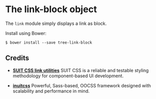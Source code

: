 # The link-block object

The `link` module simply displays a link as block.

Install using Bower:

    $ bower install --save tree-link-block

## Credits

* **[SUIT CSS link utilities](https://github.com/suitcss/utils-link/)** SUIT
CSS is a reliable and testable styling methodology for component-based UI
development.

* **[inuitcss](https://github.com/inuitcss)** Powerful, Sass-based, OOCSS
framework designed with scalability and performance in mind.
